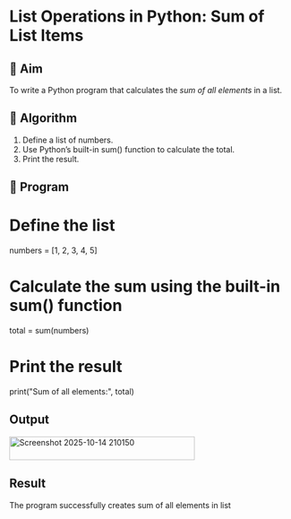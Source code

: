 # List Operations in Python: Sum of List Items

## 🎯 Aim
To write a Python program that calculates the *sum of all elements* in a list.

## 🧠 Algorithm
1. Define a list of numbers.
2. Use Python’s built-in sum() function to calculate the total.
3. Print the result.

## 🧾 Program

# Define the list
numbers = [1, 2, 3, 4, 5]

# Calculate the sum using the built-in sum() function
total = sum(numbers)

# Print the result
print("Sum of all elements:", total)

## Output
<img width="331" height="42" alt="Screenshot 2025-10-14 210150" src="https://github.com/user-attachments/assets/704e754b-ba00-465b-a828-30a2622df189" />

## Result
The program successfully creates sum of all elements in list
